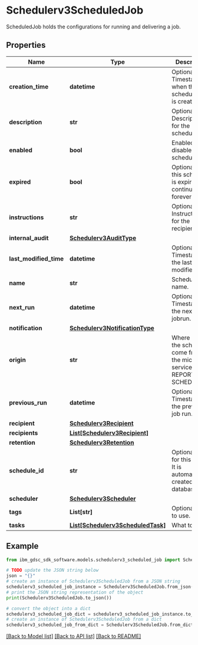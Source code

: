 # Schedulerv3ScheduledJob

ScheduledJob holds the configurations for running and delivering a job.

## Properties

Name | Type | Description | Notes
------------ | ------------- | ------------- | -------------
**creation_time** | **datetime** | Optional: Timestamp when the scheduled job is created. | [optional] 
**description** | **str** | Optional: Description for the scheduledJob. | [optional] 
**enabled** | **bool** | Enabled or disable the schedule. | [optional] 
**expired** | **bool** | Optional: If this schedule is expired or continues forever. | [optional] 
**instructions** | **str** | Optional: Instructions for the recipient. | [optional] 
**internal_audit** | [**Schedulerv3AuditType**](Schedulerv3AuditType.md) |  | [optional] 
**last_modified_time** | **datetime** | Optional: Timestamp for the last modified time. | [optional] 
**name** | **str** | Schedule name. | [optional] 
**next_run** | **datetime** | Optional: Timestamp for the next jobrun. | [optional] 
**notification** | [**Schedulerv3NotificationType**](Schedulerv3NotificationType.md) |  | [optional] 
**origin** | **str** | Where does the schedule come from, ie the micro service name , REPORTS or SCHEDULER. | [optional] 
**previous_run** | **datetime** | Optional: Timestamp for the previous job run. | [optional] 
**recipient** | [**Schedulerv3Recipient**](Schedulerv3Recipient.md) |  | [optional] 
**recipients** | [**List[Schedulerv3Recipient]**](Schedulerv3Recipient.md) |  | [optional] 
**retention** | [**Schedulerv3Retention**](Schedulerv3Retention.md) |  | [optional] 
**schedule_id** | **str** | Optional: ID for this record. It is automatically created by the database. | [optional] 
**scheduler** | [**Schedulerv3Scheduler**](Schedulerv3Scheduler.md) |  | [optional] 
**tags** | **List[str]** | Optional: Tags to use. | [optional] 
**tasks** | [**List[Schedulerv3ScheduledTask]**](Schedulerv3ScheduledTask.md) | What to run. | [optional] 

## Example

```python
from ibm_gdsc_sdk_software.models.schedulerv3_scheduled_job import Schedulerv3ScheduledJob

# TODO update the JSON string below
json = "{}"
# create an instance of Schedulerv3ScheduledJob from a JSON string
schedulerv3_scheduled_job_instance = Schedulerv3ScheduledJob.from_json(json)
# print the JSON string representation of the object
print(Schedulerv3ScheduledJob.to_json())

# convert the object into a dict
schedulerv3_scheduled_job_dict = schedulerv3_scheduled_job_instance.to_dict()
# create an instance of Schedulerv3ScheduledJob from a dict
schedulerv3_scheduled_job_from_dict = Schedulerv3ScheduledJob.from_dict(schedulerv3_scheduled_job_dict)
```
[[Back to Model list]](../README.md#documentation-for-models) [[Back to API list]](../README.md#documentation-for-api-endpoints) [[Back to README]](../README.md)


